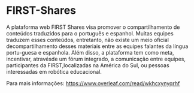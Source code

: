 # FIRST-Shares

A plataforma web FIRST Shares visa promover o compartilhamento de conteúdos traduzidos para o português e espanhol.
Muitas equipes traduzem esses conteúdos, entretanto, não existe um meio oficial decompartilhamento desses materiais entre
as equipes falantes da língua portu-guesa e espanhola. Além disso, a plataforma tem como meta, incentivar, atravésde um 
fórum integrado, a comunicação entre equipes, participantes da FIRST,localizadas na América do Sul, ou pessoas interessadas
em robótica educacional.

Para mais informações: https://www.overleaf.com/read/wkhcxynyqrhf
